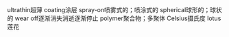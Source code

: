 ultrathin超薄
coating涂层
spray-on喷雾式的；喷涂式的
spherical球形的；球状的
wear off逐渐消失消逝逐渐停止
polymer聚合物；多聚体
Celsius摄氏度
lotus莲花





















